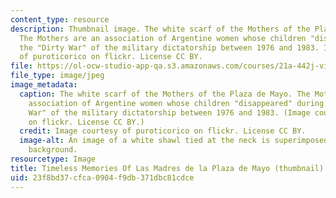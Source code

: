 ```yaml
---
content_type: resource
description: Thumbnail image. The white scarf of the Mothers of the Plaza de Mayo.
  The Mothers are an association of Argentine women whose children "disappeared" during
  the "Dirty War" of the military dictatorship between 1976 and 1983. Image courtesy
  of puroticorico on flickr. License CC BY.
file: https://ol-ocw-studio-app-qa.s3.amazonaws.com/courses/21a-442j-violence-human-rights-and-justice-fall-2014/23f8bd37cfca0904f9db371dbc81cdce_21a-442jf14-th.jpg
file_type: image/jpeg
image_metadata:
  caption: The white scarf of the Mothers of the Plaza de Mayo. The Mothers are an
    association of Argentine women whose children "disappeared" during the "Dirty
    War" of the military dictatorship between 1976 and 1983. (Image courtesy of [puroticorico](https://www.flickr.com/photos/puroticorico/1457069378/in/photolist-3dKRXQ-c3AzHh-otNjQM-cfRrkj-eir6fG-eir74q-4cD365-8St1Dy-84ZDGj-jsbGZu-5rp4B2-5rtuKs-5rtukG-bVtYHL-kHzqFn-enG1gY-ezJmn8-ezMuZh-ezMtYw-au6NY3-en7mJK-9Pz6V6-9PBWXy-9PBYim-9PBY3y-9PBXeU-9PBXLo-9Pz98M-9PBWDu-9PBXuw-9PLnAj-9PBRcj-9PBTjJ-9PBSrY-9Pz4oF-9Pz2n2-9PHurP-9Pz494-9PHypB-9PHzEe-9PLnZU-9PHzUa-9PLouU-9PLq3S-9PLpA3-9Pz6EX-9PHzeK-9Pz6be-9Pz3B8-9PBS3A)
    on flickr. License CC BY.)
  credit: Image courtesy of puroticorico on flickr. License CC BY.
  image-alt: An image of a white shawl tied at the neck is superimposed on a red brick
    background.
resourcetype: Image
title: Timeless Memories Of Las Madres de la Plaza de Mayo (thumbnail)
uid: 23f8bd37-cfca-0904-f9db-371dbc81cdce
---
```

